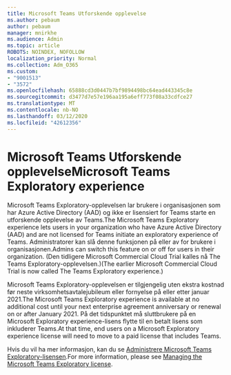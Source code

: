 ```yaml
---
title: Microsoft Teams Utforskende opplevelse
ms.author: pebaum
author: pebaum
manager: mnirkhe
ms.audience: Admin
ms.topic: article
ROBOTS: NOINDEX, NOFOLLOW
localization_priority: Normal
ms.collection: Adm_O365
ms.custom:
- "9001513"
- "3572"
ms.openlocfilehash: 65888cd3d0447b7bf9894498bc64ead443345c8e
ms.sourcegitcommit: d3477d7e57e196aa195a6eff773f08a33cdfce27
ms.translationtype: MT
ms.contentlocale: nb-NO
ms.lasthandoff: 03/12/2020
ms.locfileid: "42612356"
---
```

# <a name="microsoft-teams-exploratory-experience"></a><span data-ttu-id="e2728-102">Microsoft Teams Utforskende opplevelse</span><span class="sxs-lookup"><span data-stu-id="e2728-102">Microsoft Teams Exploratory experience</span></span>

<span data-ttu-id="e2728-103">Microsoft Teams Exploratory-opplevelsen lar brukere i organisasjonen som har Azure Active Directory (AAD) og ikke er lisensiert for Teams starte en utforskende opplevelse av Teams.</span><span class="sxs-lookup"><span data-stu-id="e2728-103">The Microsoft Teams Exploratory experience lets users in your organization who have Azure Active Directory (AAD) and are not licensed for Teams initiate an exploratory experience of Teams.</span></span> <span data-ttu-id="e2728-104">Administratorer kan slå denne funksjonen på eller av for brukere i organisasjonen.</span><span class="sxs-lookup"><span data-stu-id="e2728-104">Admins can switch this feature on or off for users in their organization.</span></span> <span data-ttu-id="e2728-105">(Den tidligere Microsoft Commercial Cloud Trial kalles nå The Teams Exploratory-opplevelsen.)</span><span class="sxs-lookup"><span data-stu-id="e2728-105">(The earlier Microsoft Commercial Cloud Trial is now called The Teams Exploratory experience.)</span></span>

<span data-ttu-id="e2728-106">Microsoft Teams Exploratory-opplevelsen er tilgjengelig uten ekstra kostnad før neste virksomhetsavtalejubileum eller fornyelse på eller etter januar 2021.</span><span class="sxs-lookup"><span data-stu-id="e2728-106">The Microsoft Teams Exploratory experience is available at no additional cost until your next enterprise agreement anniversary or renewal on or after January 2021.</span></span> <span data-ttu-id="e2728-107">På det tidspunktet må sluttbrukere på en Microsoft Exploratory experience-lisens flytte til en betalt lisens som inkluderer Teams.</span><span class="sxs-lookup"><span data-stu-id="e2728-107">At that time, end users on a Microsoft Exploratory experience license will need to move to a paid license that includes Teams.</span></span>

<span data-ttu-id="e2728-108">Hvis du vil ha mer informasjon, kan du se [Administrere Microsoft Teams Exploratory-lisensen](https://docs.microsoft.com/microsoftteams/teams-exploratory/).</span><span class="sxs-lookup"><span data-stu-id="e2728-108">For more information, please see [Managing the Microsoft Teams Exploratory license](https://docs.microsoft.com/microsoftteams/teams-exploratory/).</span></span>
